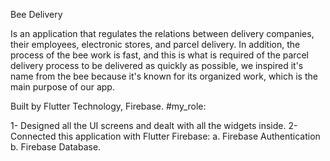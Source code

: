 Bee Delivery

Is an application that regulates the relations between delivery companies, their employees, electronic stores, and parcel delivery. In addition, the process of the bee work is fast, and this is what is required of the parcel delivery process to be delivered as quickly as possible, we inspired it's name from the bee because it's known for its organized work, which is the main purpose of our app.

 Built by Flutter Technology, Firebase.
 #my_role: 
 
 1- Designed all the UI screens and dealt with all the widgets inside.
 2- Connected this application with Flutter Firebase:
 a. Firebase Authentication 
 b. Firebase Database.
 
